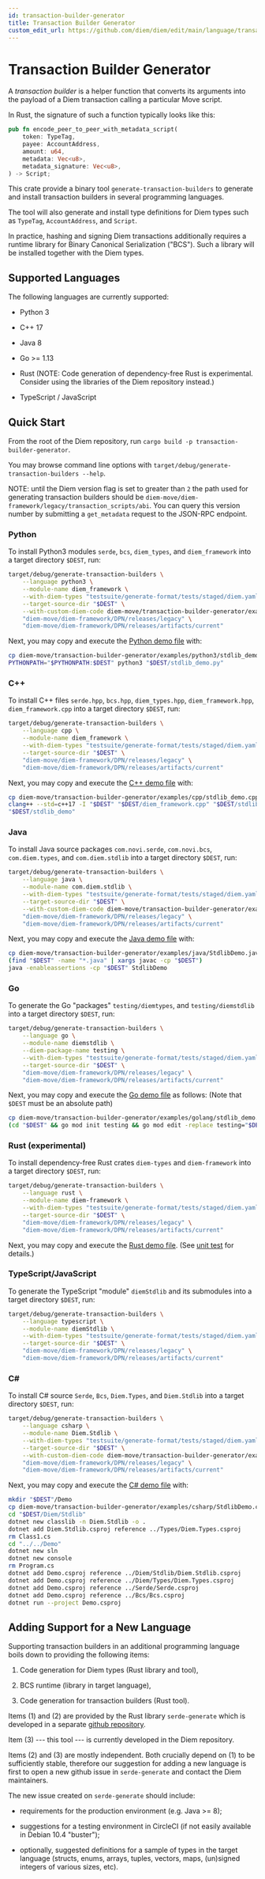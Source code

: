 ```yaml
---
id: transaction-builder-generator
title: Transaction Builder Generator
custom_edit_url: https://github.com/diem/diem/edit/main/language/transaction-builder-generator/README.md
---
```


# Transaction Builder Generator

A *transaction builder* is a helper function that converts its arguments into the payload of a Diem transaction calling a particular Move script.

In Rust, the signature of such a function typically looks like this:
```rust
pub fn encode_peer_to_peer_with_metadata_script(
    token: TypeTag,
    payee: AccountAddress,
    amount: u64,
    metadata: Vec<u8>,
    metadata_signature: Vec<u8>,
) -> Script;
```

This crate provide a binary tool `generate-transaction-builders` to generate and install transaction builders in several programming languages.

The tool will also generate and install type definitions for Diem types such as `TypeTag`, `AccountAddress`, and `Script`.

In practice, hashing and signing Diem transactions additionally requires a runtime library for Binary Canonical Serialization ("BCS").
Such a library will be installed together with the Diem types.


## Supported Languages

The following languages are currently supported:

* Python 3

* C++ 17

* Java 8

* Go >= 1.13

* Rust (NOTE: Code generation of dependency-free Rust is experimental. Consider using the libraries of the Diem repository instead.)

* TypeScript / JavaScript


## Quick Start

From the root of the Diem repository, run `cargo build -p transaction-builder-generator`.

You may browse command line options with `target/debug/generate-transaction-builders --help`.

NOTE: until the Diem version flag is set to greater than `2` the path
used for generating transaction builders should be
`diem-move/diem-framework/legacy/transaction_scripts/abi`. You can query
this version number by submitting a `get_metadata` request to the JSON-RPC
endpoint.

### Python

To install Python3 modules `serde`, `bcs`, `diem_types`, and `diem_framework` into a target directory `$DEST`, run:
```bash
target/debug/generate-transaction-builders \
    --language python3 \
    --module-name diem_framework \
    --with-diem-types "testsuite/generate-format/tests/staged/diem.yaml" \
    --target-source-dir "$DEST" \
    --with-custom-diem-code diem-move/transaction-builder-generator/examples/python3/custom_diem_code/*.py -- \
    "diem-move/diem-framework/DPN/releases/legacy" \
    "diem-move/diem-framework/DPN/releases/artifacts/current"
```
Next, you may copy and execute the [Python demo file](examples/python3/stdlib_demo.py) with:
```bash
cp diem-move/transaction-builder-generator/examples/python3/stdlib_demo.py "$DEST"
PYTHONPATH="$PYTHONPATH:$DEST" python3 "$DEST/stdlib_demo.py"
```

### C++

To install C++ files `serde.hpp`, `bcs.hpp`, `diem_types.hpp`, `diem_framework.hpp`, `diem_framework.cpp` into a target directory `$DEST`, run:
```bash
target/debug/generate-transaction-builders \
    --language cpp \
    --module-name diem_framework \
    --with-diem-types "testsuite/generate-format/tests/staged/diem.yaml" \
    --target-source-dir "$DEST" \
    "diem-move/diem-framework/DPN/releases/legacy" \
    "diem-move/diem-framework/DPN/releases/artifacts/current"
```
Next, you may copy and execute the [C++ demo file](examples/cpp/stdlib_demo.cpp) with:
```bash
cp diem-move/transaction-builder-generator/examples/cpp/stdlib_demo.cpp "$DEST"
clang++ --std=c++17 -I "$DEST" "$DEST/diem_framework.cpp" "$DEST/stdlib_demo.cpp" -o "$DEST/stdlib_demo"
"$DEST/stdlib_demo"
```

### Java

To install Java source packages `com.novi.serde`, `com.novi.bcs`, `com.diem.types`, and `com.diem.stdlib` into a target directory `$DEST`, run:
```bash
target/debug/generate-transaction-builders \
    --language java \
    --module-name com.diem.stdlib \
    --with-diem-types "testsuite/generate-format/tests/staged/diem.yaml" \
    --target-source-dir "$DEST" \
    --with-custom-diem-code diem-move/transaction-builder-generator/examples/java/custom_diem_code/*.java -- \
    "diem-move/diem-framework/DPN/releases/legacy" \
    "diem-move/diem-framework/DPN/releases/artifacts/current"
```
Next, you may copy and execute the [Java demo file](examples/java/StdlibDemo.java) with:
```bash
cp diem-move/transaction-builder-generator/examples/java/StdlibDemo.java "$DEST"
(find "$DEST" -name "*.java" | xargs javac -cp "$DEST")
java -enableassertions -cp "$DEST" StdlibDemo
```

### Go

To generate the Go "packages" `testing/diemtypes`, and `testing/diemstdlib` into a target directory `$DEST`, run:

```bash
target/debug/generate-transaction-builders \
    --language go \
    --module-name diemstdlib \
    --diem-package-name testing \
    --with-diem-types "testsuite/generate-format/tests/staged/diem.yaml" \
    --target-source-dir "$DEST" \
    "diem-move/diem-framework/DPN/releases/legacy" \
    "diem-move/diem-framework/DPN/releases/artifacts/current"
```
Next, you may copy and execute the [Go demo file](examples/golang/stdlib_demo.go) as follows:
(Note that `$DEST` must be an absolute path)
```bash
cp diem-move/transaction-builder-generator/examples/golang/stdlib_demo.go "$DEST"
(cd "$DEST" && go mod init testing && go mod edit -replace testing="$DEST" && go run stdlib_demo.go)
```

### Rust (experimental)

To install dependency-free Rust crates `diem-types` and `diem-framework` into a target directory `$DEST`, run:
```bash
target/debug/generate-transaction-builders \
    --language rust \
    --module-name diem-framework \
    --with-diem-types "testsuite/generate-format/tests/staged/diem.yaml" \
    --target-source-dir "$DEST" \
    "diem-move/diem-framework/DPN/releases/legacy" \
    "diem-move/diem-framework/DPN/releases/artifacts/current"
```
Next, you may copy and execute the [Rust demo file](examples/rust/stdlib_demo.rs). (See [unit test](tests/generation.rs) for details.)

### TypeScript/JavaScript

To generate the TypeScript "module" `diemStdlib` and its submodules into a target directory `$DEST`, run:

```bash
target/debug/generate-transaction-builders \
    --language typescript \
    --module-name diemStdlib \
    --with-diem-types "testsuite/generate-format/tests/staged/diem.yaml" \
    --target-source-dir "$DEST" \
    "diem-move/diem-framework/DPN/releases/legacy" \
    "diem-move/diem-framework/DPN/releases/artifacts/current"
```

### C#

To install C# source `Serde`, `Bcs`, `Diem.Types`, and `Diem.Stdlib` into a target directory `$DEST`, run:
```bash
target/debug/generate-transaction-builders \
    --language csharp \
    --module-name Diem.Stdlib \
    --with-diem-types "testsuite/generate-format/tests/staged/diem.yaml" \
    --target-source-dir "$DEST" \
    --with-custom-diem-code diem-move/transaction-builder-generator/examples/csharp/custom_diem_code/*.cs -- \
    "diem-move/diem-framework/DPN/releases/legacy" \
    "diem-move/diem-framework/DPN/releases/artifacts/current"
```
Next, you may copy and execute the [C# demo file](examples/csharp/StdlibDemo.cs) with:
```bash
mkdir "$DEST"/Demo
cp diem-move/transaction-builder-generator/examples/csharp/StdlibDemo.cs "$DEST/Demo"
cd "$DEST/Diem/Stdlib"
dotnet new classlib -n Diem.Stdlib -o .
dotnet add Diem.Stdlib.csproj reference ../Types/Diem.Types.csproj
rm Class1.cs
cd "../../Demo"
dotnet new sln
dotnet new console
rm Program.cs
dotnet add Demo.csproj reference ../Diem/Stdlib/Diem.Stdlib.csproj
dotnet add Demo.csproj reference ../Diem/Types/Diem.Types.csproj
dotnet add Demo.csproj reference ../Serde/Serde.csproj
dotnet add Demo.csproj reference ../Bcs/Bcs.csproj
dotnet run --project Demo.csproj
```

## Adding Support for a New Language

Supporting transaction builders in an additional programming language boils down to providing the following items:

1. Code generation for Diem types (Rust library and tool),

2. BCS runtime (library in target language),

3. Code generation for transaction builders (Rust tool).


Items (1) and (2) are provided by the Rust library `serde-generate` which is developed in a separate [github repository](https://github.com/novifinancial/serde-reflection).

Item (3) --- this tool --- is currently developed in the Diem repository.

Items (2) and (3) are mostly independent. Both crucially depend on (1) to be sufficiently stable, therefore our suggestion for adding a new language is first to open a new github issue in `serde-generate` and contact the Diem maintainers.


The new issue created on `serde-generate` should include:

* requirements for the production environment (e.g. Java >= 8);

* suggestions for a testing environment in CircleCI (if not easily available in Debian 10.4 "buster");

* optionally, suggested definitions for a sample of types in the target language (structs, enums, arrays, tuples, vectors, maps, (un)signed integers of various sizes, etc).
